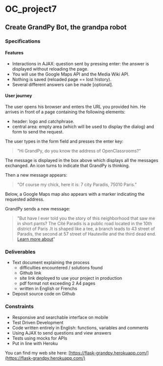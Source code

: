 # OC_project7
## Create GrandPy Bot, the grandpa robot
### Specifications
#### Features
  - Interactions in AJAX: question sent by pressing enter: the answer is displayed without reloading the page.
  - You will use the Google Maps API and the Media Wiki API.
  - Nothing is saved (reloaded page == lost history).
  - Several different answers can be made [optional].
  
#### User journey
The user opens his browser and enters the URL you provided him. He arrives in front of a page containing the following elements:

 - header: logo and catchphrase.
 - central area: empty area (which will be used to display the dialog) and form to send the request.
 
The user types in the form field and presses the enter key:

> "Hi GrandPy, do you know the address of OpenClassrooms?"

The message is displayed in the box above which displays all the messages exchanged. An icon turns to indicate that GrandPy is thinking.

Then a new message appears:

> "Of course my chick, here it is: 7 city Paradis, 75010 Paris."

Below, a Google Maps map also appears with a marker indicating the requested address.

GrandPy sends a new message:

> "But have I ever told you the story of this neighborhood that saw me in short pants? The Cité Paradis is a public road located in the 10th district of Paris .It is shaped like a tee, a branch leads to 43 street of Paradis, the second at 57 street of Hauteville and the third dead end. [Learn more about](https://fr.wikipedia.org/wiki/Cit%C3%A9_Paradis)"

### Deliverables
  - Text document explaining the process
    - difficulties encountered / solutions found
    - Github link
    - site link deployed to use your project in production 
    - pdf format not exceeding 2 A4 pages
    - written in English or Frenchs
  - Deposit source code on Github
### Constraints
  - Responsive and searchable interface on mobile
  - Test Driven Development
  - Code written entirely in English: functions, variables and comments
  - Using AJAX to send questions and view answers
  - Tests using mocks for APIs
  - Put in line with Heroku
  
You can find my web site here: [https://flask-grandpy.herokuapp.com/](https://flask-grandpy.herokuapp.com/)
